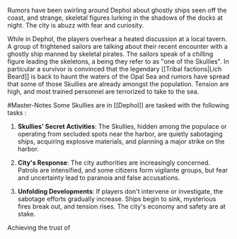 
Rumors have been swirling around Dephol about ghostly ships seen off the coast, and strange, skeletal figures lurking in the shadows of the docks at night. The city is abuzz with fear and curiosity.

While in Dephol, the players overhear a heated discussion at a local tavern. A group of frightened sailors are talking about their recent encounter with a ghostly ship manned by skeletal pirates. The sailors speak of a chilling figure leading the skeletons, a being they refer to as "one of the Skullies".
In particular a survivor is convinced that the legendary [[Tribal factions|Lich Beard]] is back to haunt the waters of the Opal Sea and rumors have spread that some of those Skullies are already amongst the population. Tension are high, and most trained personnel are terrorized to take to the sea.

#Master-Notes Some Skullies are in [[Dephol]] are tasked with the following tasks :

1. **Skullies' Secret Activities**: The Skullies, hidden among the populace or operating from secluded spots near the harbor, are quietly sabotaging ships, acquiring explosive materials, and planning a major strike on the harbor.
   
2. **City's Response**: The city authorities are increasingly concerned. Patrols are intensified, and some citizens form vigilante groups, but fear and uncertainty lead to paranoia and false accusations.

3. **Unfolding Developments**: If players don't intervene or investigate, the sabotage efforts gradually increase. Ships begin to sink, mysterious fires break out, and tension rises. The city's economy and safety are at stake.

Achieving the trust of